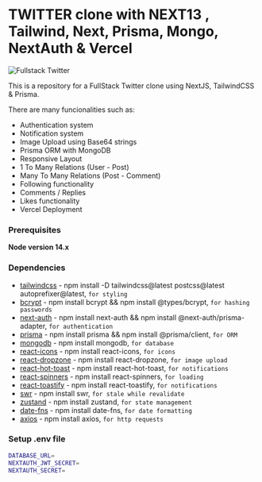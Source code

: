 # TWITTER clone with NEXT13 , Tailwind, Next, Prisma, Mongo, NextAuth & Vercel

![Fullstack Twitter](https://github.com/nuhptr/twitter-clone-v2/assets/50306963/81ee094f-3998-4b19-b82e-af2d64e2ca9a)

This is a repository for a FullStack Twitter clone using NextJS, TailwindCSS & Prisma.

There are many funcionalities such as:

- Authentication system
- Notification system
- Image Upload using Base64 strings
- Prisma ORM with MongoDB
- Responsive Layout
- 1 To Many Relations (User - Post)
- Many To Many Relations (Post - Comment)
- Following functionality
- Comments / Replies
- Likes functionality
- Vercel Deployment

### Prerequisites

**Node version 14.x**

### Dependencies

- [tailwindcss](https://tailwindcss.com/) - npm install -D tailwindcss@latest postcss@latest autoprefixer@latest, `for styling`
- [bcrypt](https://www.npmjs.com/package/bcrypt) - npm install bcrypt && npm install @types/bcrypt, `for hashing passwords`
- [next-auth](https://next-auth.js.org/) - npm install next-auth && npm install @next-auth/prisma-adapter, `for authentication`
- [prisma](https://www.prisma.io/) - npm install prisma && npm install @prisma/client, `for ORM`
- [mongodb](https://www.mongodb.com/) - npm install mongodb, `for database`
- [react-icons](https://react-icons.github.io/react-icons/) - npm install react-icons, `for icons`
- [react-dropzone](https://react-dropzone.js.org/) - npm install react-dropzone, `for image upload`
- [react-hot-toast](https://react-hot-toast.com/) - npm install react-hot-toast, `for notifications`
- [react-spinners](https://www.npmjs.com/package/react-spinners) - npm install react-spinners, `for loading`
- [react-toastify](https://fkhadra.github.io/react-toastify/introduction/) - npm install react-toastify, `for notifications`
- [swr](https://swr.vercel.app/) - npm install swr, `for stale while revalidate`
- [zustand](https://zustand-demo.pmnd.rs/) - npm install zustand, `for state management`
- [date-fns](https://date-fns.org/) - npm install date-fns, `for date formatting`
- [axios](https://axios-http.com/) - npm install axios, `for http requests`

### Setup .env file

```bash
DATABASE_URL=
NEXTAUTH_JWT_SECRET=
NEXTAUTH_SECRET=
```
